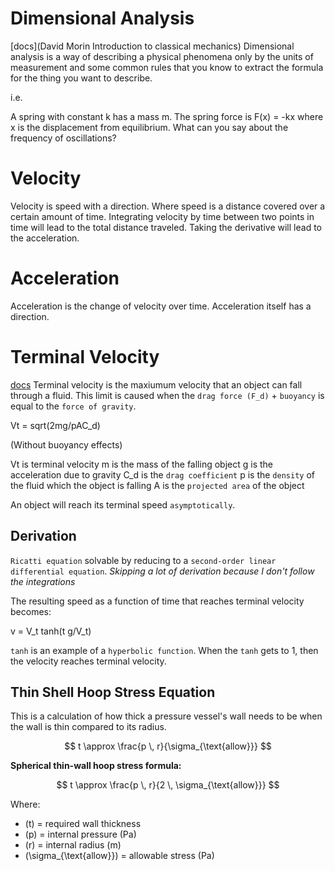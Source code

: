 # Dimensional Analysis

[docs](David Morin Introduction to classical mechanics)
Dimensional analysis is a way of describing a physical phenomena only by the units of measurement and some common rules that you know to extract the formula for the thing you want to describe.

i.e.

A spring with constant k has a mass m. The spring force is F(x) = -kx where x is the displacement from equilibrium. What can you say about the frequency of oscillations?

# Velocity

Velocity is speed with a direction. Where speed is a distance covered over a certain amount of time. Integrating velocity by time between two points in time will lead to the total distance traveled. Taking the derivative will lead to the acceleration.

# Acceleration

Acceleration is the change of velocity over time. Acceleration itself has a direction.

# Terminal Velocity

[docs](https://en.wikipedia.org/wiki/Terminal_velocity)
Terminal velocity is the maxiumum velocity that an object can fall through a fluid. This limit is caused when the `drag force (F_d)` + `buoyancy` is equal to the `force of gravity`.

Vt = sqrt(2mg/pAC_d)

(Without buoyancy effects)

Vt is terminal velocity
m is the mass of the falling object
g is the acceleration due to gravity
C_d is the `drag coefficient`
p is the `density` of the fluid which the object is falling
A is the `projected area` of the object

An object will reach its terminal speed `asymptotically`.

## Derivation

`Ricatti equation` solvable by reducing to a `second-order linear differential equation`.
<i>Skipping a lot of derivation because I don't follow the integrations</i>

The resulting speed as a function of time that reaches terminal velocity becomes:

v = V_t tanh(t g/V_t)

`tanh` is an example of a `hyperbolic function`. When the `tanh` gets to 1, then the velocity reaches terminal velocity.

## Thin Shell Hoop Stress Equation

This is a calculation of how thick a pressure vessel's wall needs to be when the wall is thin compared to its radius.

$$
t \approx \frac{p \, r}{\sigma_{\text{allow}}}
$$

**Spherical thin-wall hoop stress formula:**

$$
t \approx \frac{p \, r}{2 \, \sigma_{\text{allow}}}
$$

Where:

- \(t\) = required wall thickness
- \(p\) = internal pressure (Pa)
- \(r\) = internal radius (m)
- \(\sigma\_{\text{allow}}\) = allowable stress (Pa)
